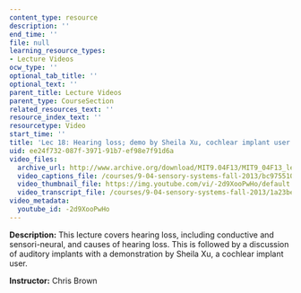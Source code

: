 ```yaml
---
content_type: resource
description: ''
end_time: ''
file: null
learning_resource_types:
- Lecture Videos
ocw_type: ''
optional_tab_title: ''
optional_text: ''
parent_title: Lecture Videos
parent_type: CourseSection
related_resources_text: ''
resource_index_text: ''
resourcetype: Video
start_time: ''
title: 'Lec 18: Hearing loss; demo by Sheila Xu, cochlear implant user'
uid: ee24f732-087f-3971-91b7-ef98e7f91d6a
video_files:
  archive_url: http://www.archive.org/download/MIT9.04F13/MIT9_04F13_lec18_300k.mp4
  video_captions_file: /courses/9-04-sensory-systems-fall-2013/bc975510540359f79e3cb59220680051_-2d9XooPwHo.vtt
  video_thumbnail_file: https://img.youtube.com/vi/-2d9XooPwHo/default.jpg
  video_transcript_file: /courses/9-04-sensory-systems-fall-2013/1a23be6968b9bbf47767bd674a890085_-2d9XooPwHo.pdf
video_metadata:
  youtube_id: -2d9XooPwHo
---
```


**Description:** This lecture covers hearing loss, including conductive and sensori-neural, and causes of hearing loss. This is followed by a discussion of auditory implants with a demonstration by Sheila Xu, a cochlear implant user.

**Instructor:** Chris Brown



